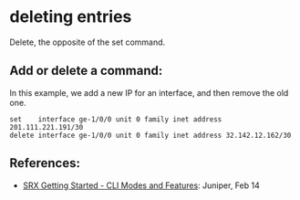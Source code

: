 # deleting entries

Delete, the opposite of the set command. 

## Add or delete a command: 
In this example, we add a new IP for an interface, and then remove the old one. 
```
set    interface ge-1/0/0 unit 0 family inet address 201.111.221.191/30
delete interface ge-1/0/0 unit 0 family inet address 32.142.12.162/30
```

## References: 
- [SRX Getting Started - CLI Modes and Features](http://kb.juniper.net/InfoCenter/index?page=content&id=KB15719): Juniper, Feb 14
